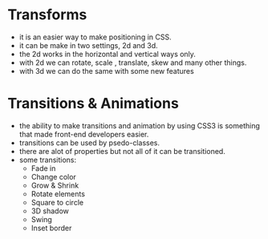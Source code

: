  # Transforms
 - it is an easier way to make positioning in CSS.
 - it can be make in two settings, 2d and 3d.
 - the 2d works in the horizontal and vertical ways only. 
 - with 2d we can  rotate, scale , translate, skew and many other things.
 - with 3d we can do the same with some new features

 # Transitions & Animations

 - the ability to make transitions and animation by using CSS3 is something that made front-end developers easier.
 - transitions can be used by psedo-classes.
 - there are alot of properties but not all of it can be transitioned. 
  - some  transitions: 
    - Fade in
    - Change color
    - Grow & Shrink
    - Rotate elements
    - Square to circle
    - 3D shadow
    - Swing
    - Inset border

